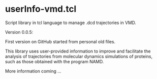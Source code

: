 # userInfo-vmd.tcl
Script library in tcl language to manage .dcd trajectories in VMD.

Version 0.0.5:

First version on GitHub started from personal old files.

This library uses user-provided information to improve and facilitate the
analysis of trajectories from molecular dynamics simulations of proteins,
such as those obtained with the program NAMD.

More information coming ...
